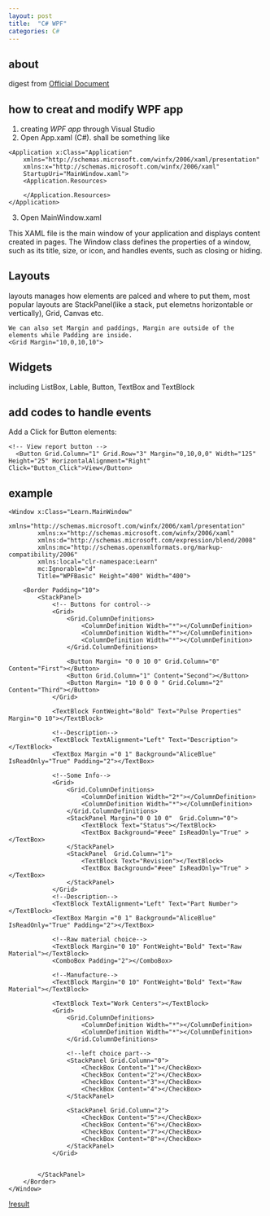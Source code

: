 ```yaml
---
layout: post
title:  "C# WPF"
categories: C#
---
```


## about
digest from [Official Document](https://docs.microsoft.com/en-us/dotnet/framework/wpf/getting-started/walkthrough-my-first-wpf-desktop-application)

## how to creat and modify WPF app
1. creating *WPF app* through Visual Studio 
2. Open App.xaml (C#). shall be something like
```
<Application x:Class="Application"
    xmlns="http://schemas.microsoft.com/winfx/2006/xaml/presentation"
    xmlns:x="http://schemas.microsoft.com/winfx/2006/xaml"
    StartupUri="MainWindow.xaml">
    <Application.Resources>
        
    </Application.Resources>
</Application>
```
3. Open MainWindow.xaml

This XAML file is the main window of your application and displays content created in pages. The Window class defines the properties of a window, such as its title, size, or icon, and handles events, such as closing or hiding.

## Layouts
layouts manages how elements are palced and where to put them, most popular layouts are StackPanel(like a stack, put elemetns horizontable or vertically), Grid, Canvas etc.
```
We can also set Margin and paddings, Margin are outside of the elements while Padding are inside.
<Grid Margin="10,0,10,10">
```

## Widgets
including ListBox, Lable, Button, TextBox and TextBlock

## add codes to handle events
Add a Click for Button elements:
```
<!-- View report button -->
  <Button Grid.Column="1" Grid.Row="3" Margin="0,10,0,0" Width="125"
Height="25" HorizontalAlignment="Right" Click="Button_Click">View</Button>
```

## example
```
<Window x:Class="Learn.MainWindow"
        xmlns="http://schemas.microsoft.com/winfx/2006/xaml/presentation"
        xmlns:x="http://schemas.microsoft.com/winfx/2006/xaml"
        xmlns:d="http://schemas.microsoft.com/expression/blend/2008"
        xmlns:mc="http://schemas.openxmlformats.org/markup-compatibility/2006"
        xmlns:local="clr-namespace:Learn"
        mc:Ignorable="d"
        Title="WPFBasic" Height="400" Width="400">

    <Border Padding="10">
        <StackPanel>
            <!-- Buttons for control-->
            <Grid>
                <Grid.ColumnDefinitions>
                    <ColumnDefinition Width="*"></ColumnDefinition>
                    <ColumnDefinition Width="*"></ColumnDefinition>
                    <ColumnDefinition Width="*"></ColumnDefinition>
                </Grid.ColumnDefinitions>

                <Button Margin= "0 0 10 0" Grid.Column="0" Content="First"></Button>
                <Button Grid.Column="1" Content="Second"></Button>
                <Button Margin= "10 0 0 0 " Grid.Column="2" Content="Third"></Button>
            </Grid>

            <TextBlock FontWeight="Bold" Text="Pulse Properties" Margin="0 10"></TextBlock>
            
            <!--Description-->
            <TextBlock TextAlignment="Left" Text="Description"></TextBlock>
            <TextBox Margin ="0 1" Background="AliceBlue" IsReadOnly="True" Padding="2"></TextBox>

            <!--Some Info-->
            <Grid>
                <Grid.ColumnDefinitions>
                    <ColumnDefinition Width="2*"></ColumnDefinition>
                    <ColumnDefinition Width="*"></ColumnDefinition>
                </Grid.ColumnDefinitions>
                <StackPanel Margin="0 0 10 0"  Grid.Column="0">
                    <TextBlock Text="Status"></TextBlock>
                    <TextBox Background="#eee" IsReadOnly="True" ></TextBox>
                </StackPanel>
                <StackPanel  Grid.Column="1">
                    <TextBlock Text="Revision"></TextBlock>
                    <TextBox Background="#eee" IsReadOnly="True" ></TextBox>
                </StackPanel> 
            </Grid>
            <!--Description-->
            <TextBlock TextAlignment="Left" Text="Part Number"></TextBlock>
            <TextBox Margin ="0 1" Background="AliceBlue" IsReadOnly="True" Padding="2"></TextBox>

            <!--Raw material choice-->
            <TextBlock Margin="0 10" FontWeight="Bold" Text="Raw Material"></TextBlock>
            <ComboBox Padding="2"></ComboBox>
            
            <!--Manufacture-->
            <TextBlock Margin="0 10" FontWeight="Bold" Text="Raw Material"></TextBlock>

            <TextBlock Text="Work Centers"></TextBlock>
            <Grid>
                <Grid.ColumnDefinitions>
                    <ColumnDefinition Width="*"></ColumnDefinition>
                    <ColumnDefinition Width="*"></ColumnDefinition>
                </Grid.ColumnDefinitions>
                
                <!--left choice part-->
                <StackPanel Grid.Column="0">
                    <CheckBox Content="1"></CheckBox>
                    <CheckBox Content="2"></CheckBox>
                    <CheckBox Content="3"></CheckBox>
                    <CheckBox Content="4"></CheckBox>
                </StackPanel>

                <StackPanel Grid.Column="2">
                    <CheckBox Content="5"></CheckBox>
                    <CheckBox Content="6"></CheckBox>
                    <CheckBox Content="7"></CheckBox>
                    <CheckBox Content="8"></CheckBox>
                </StackPanel>
            </Grid>
            

        </StackPanel>
    </Border>
</Window>
```

[!result](https://github.com/770120041/myblog/tree/master/images/2019-3/c#_example_1.png?raw=true)